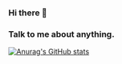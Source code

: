 ### Hi there 👋

### Talk to me about anything.

[![Anurag's GitHub stats](https://github-readme-stats.vercel.app/api?username=uppercuut)](https://github.com/anuraghazra/github-readme-stats)


<!--
**uppercuut/uppercuut** is a ✨ _special_ ✨ repository because its `README.md` (this file) appears on your GitHub profile.

Here are some ideas to get you started:

- 🔭 I’m currently working on ...
- 🌱 I’m currently learning ...
- 👯 I’m looking to collaborate on ...
- 🤔 I’m looking for help with ...
- 💬 Ask me about ...
- 📫 How to reach me: ...
- 😄 Pronouns: ...
- ⚡ Fun fact: ...
-->

